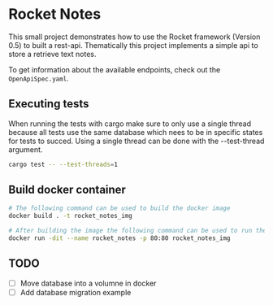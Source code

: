 # Rocket Notes

This small project demonstrates how to use the Rocket framework (Version 0.5) to built a rest-api.
Thematically this project implements a simple api to store a retrieve text notes.

To get information about the available endpoints, check out the `OpenApiSpec.yaml`.

## Executing tests

When running the tests with cargo make sure to only use a single thread because all tests use the same database
which nees to be in specific states for tests to succed. Using a single thread can be done with the --test-thread argument.

```Bash
cargo test -- --test-threads=1
```

## Build docker container

```Bash
# The following command can be used to build the docker image
docker build . -t rocket_notes_img

# After building the image the following command can be used to run the image
docker run -dit --name rocket_notes -p 80:80 rocket_notes_img
```

## TODO

- [ ] Move database into a volumne in docker
- [ ] Add database migration example
